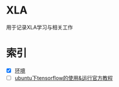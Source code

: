 # XLA
用于记录XLA学习与相关工作

# 索引
- [x] [环境](https://github.com/erguixieshen/XLA/blob/master/week1/%E7%8E%AF%E5%A2%83%E9%85%8D%E7%BD%AE.md)
- [ ] [ubuntu下tensorflow的使用&运行官方教程](https://github.com/erguixieshen/XLA/blob/master/week1/tensorflow.md)